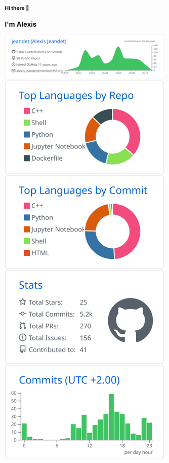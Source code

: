 ### Hi there 👋

I'm Alexis
---

[![](https://raw.githubusercontent.com/jeandet/jeandet/master/profile-summary-card-output/github/0-profile-details.svg)](https://github.com/jeandet/github-profile-summary-cards)
[![](https://raw.githubusercontent.com/jeandet/jeandet/master/profile-summary-card-output/github/1-repos-per-language.svg)](https://github.com/jeandet/github-profile-summary-cards) [![](https://raw.githubusercontent.com/jeandet/jeandet/master/profile-summary-card-output/github/2-most-commit-language.svg)](https://github.com/jeandet/github-profile-summary-cards)
[![](https://raw.githubusercontent.com/jeandet/jeandet/master/profile-summary-card-output/github/3-stats.svg)](https://github.com/jeandet/github-profile-summary-cards) [![](https://raw.githubusercontent.com/jeandet/jeandet/master/profile-summary-card-output/github/4-productive-time.svg)](https://github.com/jeandet/github-profile-summary-cards)
